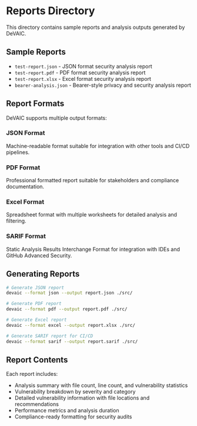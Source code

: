 # Reports Directory

This directory contains sample reports and analysis outputs generated by DeVAIC.

## Sample Reports

- `test-report.json` - JSON format security analysis report
- `test-report.pdf` - PDF format security analysis report  
- `test-report.xlsx` - Excel format security analysis report
- `bearer-analysis.json` - Bearer-style privacy and security analysis report

## Report Formats

DeVAIC supports multiple output formats:

### JSON Format
Machine-readable format suitable for integration with other tools and CI/CD pipelines.

### PDF Format
Professional formatted report suitable for stakeholders and compliance documentation.

### Excel Format
Spreadsheet format with multiple worksheets for detailed analysis and filtering.

### SARIF Format
Static Analysis Results Interchange Format for integration with IDEs and GitHub Advanced Security.

## Generating Reports

```bash
# Generate JSON report
devaic --format json --output report.json ./src/

# Generate PDF report  
devaic --format pdf --output report.pdf ./src/

# Generate Excel report
devaic --format excel --output report.xlsx ./src/

# Generate SARIF report for CI/CD
devaic --format sarif --output report.sarif ./src/
```

## Report Contents

Each report includes:
- Analysis summary with file count, line count, and vulnerability statistics
- Vulnerability breakdown by severity and category
- Detailed vulnerability information with file locations and recommendations
- Performance metrics and analysis duration
- Compliance-ready formatting for security audits